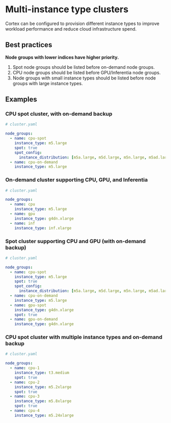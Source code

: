 # Multi-instance type clusters

Cortex can be configured to provision different instance types to improve workload performance and reduce cloud infrastructure spend.

## Best practices

**Node groups with lower indices have higher priority.**

1. Spot node groups should be listed before on-demand node groups.
1. CPU node groups should be listed before GPU/Inferentia node groups.
1. Node groups with small instance types should be listed before node groups with large instance types.

## Examples

### CPU spot cluster, with on-demand backup

```yaml
# cluster.yaml

node_groups:
  - name: cpu-spot
    instance_type: m5.large
    spot: true
    spot_config:
      instance_distribution: [m5a.large, m5d.large, m5n.large, m5ad.large, m5dn.large, m4.large, t3.large, t3a.large, t2.large]
  - name: cpu-on-demand
    instance_type: m5.large
```

### On-demand cluster supporting CPU, GPU, and Inferentia

```yaml
# cluster.yaml

node_groups:
  - name: cpu
    instance_type: m5.large
  - name: gpu
    instance_type: g4dn.xlarge
  - name: inf
    instance_type: inf.xlarge
```

### Spot cluster supporting CPU and GPU (with on-demand backup)

```yaml
# cluster.yaml

node_groups:
  - name: cpu-spot
    instance_type: m5.large
    spot: true
    spot_config:
      instance_distribution: [m5a.large, m5d.large, m5n.large, m5ad.large, m5dn.large, m4.large, t3.large, t3a.large, t2.large]
  - name: cpu-on-demand
    instance_type: m5.large
  - name: gpu-spot
    instance_type: g4dn.xlarge
    spot: true
  - name: gpu-on-demand
    instance_type: g4dn.xlarge
```

### CPU spot cluster with multiple instance types and on-demand backup

```yaml
# cluster.yaml

node_groups:
  - name: cpu-1
    instance_type: t3.medium
    spot: true
  - name: cpu-2
    instance_type: m5.2xlarge
    spot: true
  - name: cpu-3
    instance_type: m5.8xlarge
    spot: true
  - name: cpu-4
    instance_type: m5.24xlarge
```
